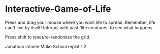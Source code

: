 # Interactive-Game-of-Life
Press and drag your mouse where you want life to spread. 
Remember, life can't live by itself! Interact with past 'life creatures' to see what happens. 

Press shift to reset/re-randomize the grid.




Jonathan Infante
Make School repl.it 1.2
